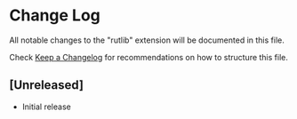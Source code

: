 # Change Log

All notable changes to the "rutlib" extension will be documented in this file.

Check [Keep a Changelog](http://keepachangelog.com/) for recommendations on how to structure this file.

## [Unreleased]

- Initial release